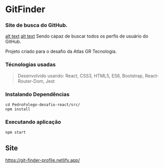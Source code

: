 # GitFinder

### Site de busca do GitHub.

[alt text](./images/searchPage.png)
[alt text](./images/userPage.png)
Sendo capaz de buscar todos os perfis de usuário do GitHub.

Projeto criado para o desafio da Atlas GR Tecnologia.

### Técnologias usadas

> Desenvolvido usando: React, CSS3, HTML5, ES6, Bootstrap, React-Router-Dom, Jest


### Instalando Dependências
 
```
cd PedroFolego-desafio-react/src/
npm install
``` 
### Executando aplicação
```
npm start
``` 

## Site
https://git-finder-profile.netlify.app/

